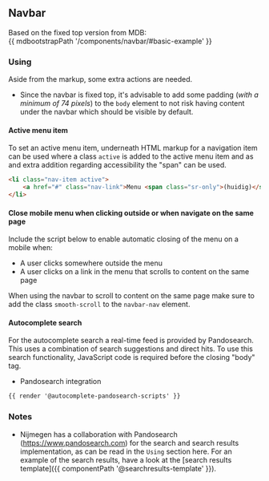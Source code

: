 ## Navbar

Based on the fixed top version from MDB:<br>
{{ mdbootstrapPath '/components/navbar/#basic-example' }}

### Using

Aside from the markup, some extra actions are needed.

* Since the navbar is fixed top, it's advisable to add some padding (_with a minimum of 74 pixels_) to the `body` element to not risk having content under the navbar which should be visible by default.

#### Active menu item
To set an active menu item, underneath HTML markup for a navigation item can be used where a class `active` is added to the active menu item and as and extra addition regarding accessibility the "span" can be used.

```html
<li class="nav-item active">
    <a href="#" class="nav-link">Menu <span class="sr-only">(huidig)</span></a>
</li>
```

#### Close mobile menu when clicking outside or when navigate on the same page

Include the script below to enable automatic closing of the menu on a mobile when:

- A user clicks somewhere outside the menu
- A user clicks on a link in the menu that scrolls to content on the same page

When using the navbar to scroll to content on the same page make sure to add the class `smooth-scroll` to the `navbar-nav` element.

#### Autocomplete search

For the autocomplete search a real-time feed is provided by Pandosearch. This uses a combination of search suggestions and direct hits. To use this search functionality, JavaScript code is required before the closing "body" tag.

* Pandosearch integration

```html
{{ render '@autocomplete-pandosearch-scripts' }}
```

### Notes

* Nijmegen has a collaboration with Pandosearch (https://www.pandosearch.com) for the search and search results implementation, as can be read in the `Using` section here. For an example of the search results, have a look at the [search results template]({{ componentPath '@searchresults-template' }}).
